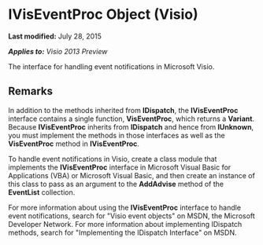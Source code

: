 
# IVisEventProc Object (Visio)

 **Last modified:** July 28, 2015

 _**Applies to:** Visio 2013 Preview_

The interface for handling event notifications in Microsoft Visio. 


## Remarks

In addition to the methods inherited from  **IDispatch**, the  **IVisEventProc** interface contains a single function, **VisEventProc**, which returns a  **Variant**. Because  **IVisEventProc** inherits from **IDispatch** and hence from **IUnknown**, you must implement the methods in those interfaces as well as the  **VisEventProc** method in **IVisEventProc**. 

To handle event notifications in Visio, create a class module that implements the  **IVisEventProc** interface in Microsoft Visual Basic for Applications (VBA) or Microsoft Visual Basic, and then create an instance of this class to pass as an argument to the **AddAdvise** method of the **EventList** collection.

For more information about using the  **IVisEventProc** interface to handle event notifications, search for "Visio event objects" on MSDN, the Microsoft Developer Network. For more information about implementing IDispatch methods, search for "Implementing the IDispatch Interface" on MSDN.

